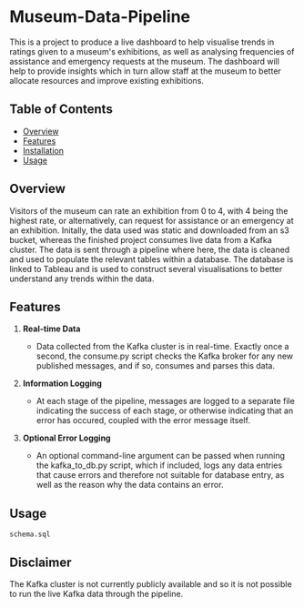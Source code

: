 # Museum-Data-Pipeline

This is a project to produce a live dashboard to help visualise trends in ratings given to a museum's exhibitions, as well as analysing frequencies of assistance and emergency requests at the museum. The dashboard will help to provide insights which in turn allow staff at the museum to better allocate resources and improve existing exhibitions.

## Table of Contents

- [Overview](#overview)
- [Features](#features)
- [Installation](#installation)
- [Usage](#usage)

## Overview

Visitors of the museum can rate an exhibition from 0 to 4, with 4 being the highest rate, or alternatively, can request for assistance or an emergency at an exhibition. Initally, the data used was static and downloaded from an s3 bucket, whereas the finished project consumes live data from a Kafka cluster. The data is sent through a pipeline where here, the data is cleaned and used to populate the relevant tables within a database. The database is linked to Tableau and is used to construct several visualisations to better understand any trends within the data.

## Features

1. **Real-time Data**
   - Data collected from the Kafka cluster is in real-time. Exactly once a second, the consume.py script checks the Kafka broker for any new published messages, and if so, consumes and parses this data.

2. **Information Logging**
   - At each stage of the pipeline, messages are logged to a separate file indicating the success of each stage, or otherwise indicating that an error has occured, coupled with the error message itself.
  
3. **Optional Error Logging**
   - An optional command-line argument can be passed when running the kafka_to_db.py script, which if included, logs any data entries that cause errors and therefore not suitable for database entry, as well as the reason why the data contains an error.
  
## Usage

```schema.sql```

## Disclaimer

The Kafka cluster is not currently publicly available and so it is not possible to run the live Kafka data through the pipeline. 
